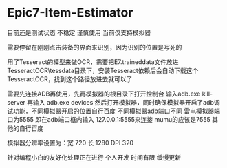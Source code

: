 # Epic7-Item-Estimator

目前还是测试状态 不稳定 谨慎使用  当前仅支持模拟器

需要停留在刚刚点击装备的界面来识别，因为识别的位置是写死的

用了Tesseract的模型来做OCR，需要把E7.traineddata文件放进TesseractOCR\tessdata目录下，安装Tesseract依赖后会自动下载这个TesseractOCR，找到这个路径放进去就可以了

需要先连接ADB再使用，先再模拟器的根目录下打开控制台 输入adb.exe kill-server
再输入 adb.exe devices
然后打开模拟器，同时确保模拟器开启了adb调试功能，不同模拟器开启的位置自行百度
不同模拟器adb端口不同 雷电模拟器端口为5555
即在adb端口框内输入 127.0.0.1:5555来连接
mumu的应该是7555
其他的自行百度

模拟器分辨率设置为：宽 720 长 1280 DPI 320

针对编程小白的友好化处理正在进行 个人开发 时间有限 缓慢更新
